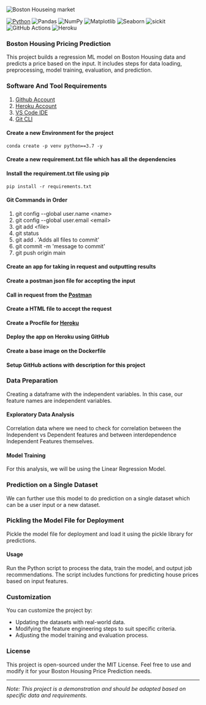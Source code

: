 
![Boston Houseing market](https://i.insider.com/629a3ba659963a00189e3f4d?width=700)

[![Python](https://img.shields.io/badge/python-3.5+-blue.svg?style=flat-square)](https://www.python.org)
![Pandas](https://img.shields.io/badge/Pandas-1.3.4-blue)
![NumPy](https://img.shields.io/badge/NumPy-1.21.2-blue)
![Matplotlib](https://img.shields.io/badge/Matplotlib-3.4.3-blue)
![Seaborn](https://img.shields.io/badge/Seaborn-0.11.2-blue)
![sickit](https://img.shields.io/badge/scikit--learn-compatible-orange)
![GitHub Actions](https://img.shields.io/badge/GitHub_Actions-enabled-brightgreen)
![Heroku](https://img.shields.io/badge/Heroku-deployed-purple)

### Boston Housing Pricing Prediction
This project builds a regression ML model on Boston Housing data and predicts a price based on the input. It includes steps for data loading, preprocessing, model training, evaluation, and prediction.

### Software And Tool Requirements

1. [Github Account](https://github.com)
2. [Heroku Account](https://www.heroku.com/)
3. [VS Code IDE](https://code.visualstudio.com/)
4. [Git CLI](https://git-scm.com/book/en/v2/Getting-Started-The-Command-Line)

#### Create a new Environment for the project
```
conda create -p venv python==3.7 -y
```

#### Create a new requirement.txt file which has all the dependencies 

#### Install the requirement.txt file using pip
```
pip install -r requirements.txt
```

#### Git Commands in Order
1. git config --global user.name \<name\>
2. git config --global user.email \<email\>
3. git add \<file\>
4. git status
5. git add . 'Adds all files to commit'
6. git commit -m 'message to commit'
7. git push origin main

#### Create an app for taking in request and outputting results

#### Create a postman json file for accepting the input

#### Call in request from the [Postman](https://www.postman.com/)

#### Create a HTML file to accept the request

#### Create a Procfile for [Heroku](https://www.heroku.com/)

#### Deploy the app on Heroku using GitHub

#### Create a base image on the Dockerfile

#### Setup GitHub actions with description for this project

### Data Preparation
Creating a dataframe with the independent variables. In this case, our feature names are independent variables.

#### Exploratory Data Analysis
Correlation data where we need to check for correlation between the Independent vs Dependent features and between interdependence Independent Features themselves.

#### Model Training
For this analysis, we will be using the Linear Regression Model.

### Prediction on a Single Dataset
We can further use this model to do prediction on a single dataset which can be a user input or a new dataset.

### Pickling the Model File for Deployment
Pickle the model file for deployment and load it using the pickle library for predictions.

#### Usage
Run the Python script to process the data, train the model, and output job recommendations. The script includes functions for predicting house prices based on input features.

### Customization
You can customize the project by:
- Updating the datasets with real-world data.
- Modifying the feature engineering steps to suit specific criteria.
- Adjusting the model training and evaluation process.

### License
This project is open-sourced under the MIT License. Feel free to use and modify it for your Boston Housing Price Prediction needs.

---
*Note: This project is a demonstration and should be adapted based on specific data and requirements.*
